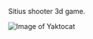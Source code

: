 Sitius shooter 3d game.

![Image of Yaktocat](https://sun9-44.userapi.com/c857616/v857616112/21d7e5/2bZhhPKF5Dg.jpg)
